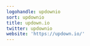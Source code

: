 ```yaml
---
logohandle: updownio
sort: updownio
title: updown.io
twitter: updownio
website: 'https://updown.io/'
---
```

